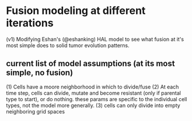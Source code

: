 # Fusion modeling at different iterations

(v1) Modifying Eshan's (@eshanking) HAL model to see what fusion at it's most simple does to solid tumor evolution patterns.

## current list of model assumptions (at its most simple, no fusion)

(1) Cells have a moore neighborhood in which to divide/fuse
(2) At each time step, cells can divide, mutate and become resistant (only if parental type to start), or do nothing. these params are specific to the individual cell types, not the model more generally.
(3) cells can only divide into empty neighboring grid spaces


